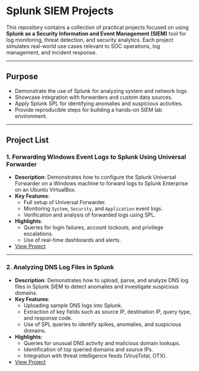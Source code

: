 # Splunk SIEM Projects

This repository contains a collection of practical projects focused on using **Splunk as a Security Information and Event Management (SIEM)** tool for log monitoring, threat detection, and security analytics. Each project simulates real-world use cases relevant to SOC operations, log management, and incident response.

---

## Purpose

- Demonstrate the use of Splunk for analyzing system and network logs.
- Showcase integration with forwarders and custom data sources.
- Apply Splunk SPL for identifying anomalies and suspicious activities.
- Provide reproducible steps for building a hands-on SIEM lab environment.

---

## Project List

### 1. **Forwarding Windows Event Logs to Splunk Using Universal Forwarder**
- **Description**: Demonstrates how to configure the Splunk Universal Forwarder on a Windows machine to forward logs to Splunk Enterprise on an Ubuntu VirtualBox.
- **Key Features**:
  - Full setup of Universal Forwarder.
  - Monitoring `System`, `Security`, and `Application` event logs.
  - Verification and analysis of forwarded logs using SPL.
- **Highlights**:
  - Queries for login failures, account lockouts, and privilege escalations.
  - Use of real-time dashboards and alerts.
- [View Project](./windows-event-forwarding/README.md)

---
### 2. **Analyzing DNS Log Files in Splunk**
- **Description**: Demonstrates how to upload, parse, and analyze DNS log files in Splunk SIEM to detect anomalies and investigate suspicious domains.  
- **Key Features**:  
  - Uploading sample DNS logs into Splunk.  
  - Extraction of key fields such as source IP, destination IP, query type, and response code.  
  - Use of SPL queries to identify spikes, anomalies, and suspicious domains.  
- **Highlights**:  
  - Queries for unusual DNS activity and malicious domain lookups.  
  - Identification of top queried domains and source IPs.  
  - Integration with threat intelligence feeds (VirusTotal, OTX).  
- [View Project](./dns-log-analysis/README.md)

